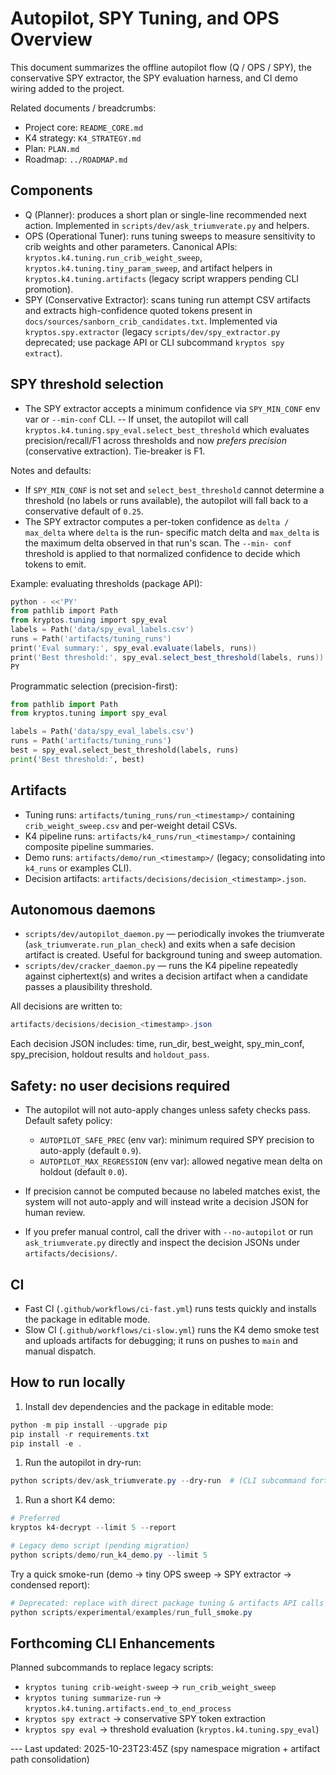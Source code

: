 # Autopilot, SPY Tuning, and OPS Overview

This document summarizes the offline autopilot flow (Q / OPS / SPY), the conservative SPY extractor,
the SPY evaluation harness, and CI demo wiring added to the project.

Related documents / breadcrumbs:

- Project core: `README_CORE.md`
- K4 strategy: `K4_STRATEGY.md`
- Plan: `PLAN.md`
- Roadmap: `../ROADMAP.md`

## Components

- Q (Planner): produces a short plan or single-line recommended next action. Implemented in
`scripts/dev/ask_triumverate.py` and helpers.
- OPS (Operational Tuner): runs tuning sweeps to measure sensitivity to crib weights and other
parameters. Canonical APIs: `kryptos.k4.tuning.run_crib_weight_sweep`,
`kryptos.k4.tuning.tiny_param_sweep`, and artifact helpers in `kryptos.k4.tuning.artifacts` (legacy
script wrappers pending CLI promotion).
- SPY (Conservative Extractor): scans tuning run attempt CSV artifacts and extracts high-confidence
quoted tokens present in `docs/sources/sanborn_crib_candidates.txt`. Implemented via
`kryptos.spy.extractor` (legacy `scripts/dev/spy_extractor.py` deprecated; use package API or CLI
subcommand `kryptos spy extract`).

## SPY threshold selection

- The SPY extractor accepts a minimum confidence via `SPY_MIN_CONF` env var or `--min-conf` CLI.
-- If unset, the autopilot will call `kryptos.k4.tuning.spy_eval.select_best_threshold` which
evaluates precision/recall/F1 across thresholds and now *prefers precision* (conservative
extraction). Tie-breaker is F1.

Notes and defaults:

- If `SPY_MIN_CONF` is not set and `select_best_threshold` cannot determine a threshold (no labels
or runs available), the autopilot will fall back to a conservative default of `0.25`.
- The SPY extractor computes a per-token confidence as `delta / max_delta` where `delta` is the run-
specific match delta and `max_delta` is the maximum delta observed in that run's scan. The `--min-
conf` threshold is applied to that normalized confidence to decide which tokens to emit.

Example: evaluating thresholds (package API):

```powershell
python - <<'PY'
from pathlib import Path
from kryptos.tuning import spy_eval
labels = Path('data/spy_eval_labels.csv')
runs = Path('artifacts/tuning_runs')
print('Eval summary:', spy_eval.evaluate(labels, runs))
print('Best threshold:', spy_eval.select_best_threshold(labels, runs))
PY
```

Programmatic selection (precision-first):

```python
from pathlib import Path
from kryptos.tuning import spy_eval

labels = Path('data/spy_eval_labels.csv')
runs = Path('artifacts/tuning_runs')
best = spy_eval.select_best_threshold(labels, runs)
print('Best threshold:', best)
```

## Artifacts

- Tuning runs: `artifacts/tuning_runs/run_<timestamp>/` containing `crib_weight_sweep.csv` and
per-weight detail CSVs.
- K4 pipeline runs: `artifacts/k4_runs/run_<timestamp>/` containing composite pipeline summaries.
- Demo runs: `artifacts/demo/run_<timestamp>/` (legacy; consolidating into `k4_runs` or examples
CLI).
- Decision artifacts: `artifacts/decisions/decision_<timestamp>.json`.

## Autonomous daemons

- `scripts/dev/autopilot_daemon.py` — periodically invokes the triumverate
(`ask_triumverate.run_plan_check`) and exits when a safe decision artifact is created. Useful for
background tuning and sweep automation.
- `scripts/dev/cracker_daemon.py` — runs the K4 pipeline repeatedly against ciphertext(s) and writes
a decision artifact when a candidate passes a plausibility threshold.

All decisions are written to:

```powershell
artifacts/decisions/decision_<timestamp>.json
```

Each decision JSON includes: time, run_dir, best_weight, spy_min_conf, spy_precision, holdout
results and `holdout_pass`.

## Safety: no user decisions required

- The autopilot will not auto-apply changes unless safety checks pass. Default safety policy:

  - `AUTOPILOT_SAFE_PREC` (env var): minimum required SPY precision to auto-apply (default `0.9`).
  - `AUTOPILOT_MAX_REGRESSION` (env var): allowed negative mean delta on holdout (default `0.0`).

- If precision cannot be computed because no labeled matches exist, the system will not auto-apply
and will instead write a decision JSON for human review.

- If you prefer manual control, call the driver with `--no-autopilot` or run `ask_triumverate.py`
directly and inspect the decision JSONs under `artifacts/decisions/`.

## CI

- Fast CI (`.github/workflows/ci-fast.yml`) runs tests quickly and installs the package in editable
mode.
- Slow CI (`.github/workflows/ci-slow.yml`) runs the K4 demo smoke test and uploads artifacts for
debugging; it runs on pushes to `main` and manual dispatch.

## How to run locally

1. Install dev dependencies and the package in editable mode:

```powershell
python -m pip install --upgrade pip
pip install -r requirements.txt
pip install -e .
```

1. Run the autopilot in dry-run:

```powershell
python scripts/dev/ask_triumverate.py --dry-run  # (CLI subcommand forthcoming: kryptos autopilot)
```

1. Run a short K4 demo:

```powershell
# Preferred
kryptos k4-decrypt --limit 5 --report

# Legacy demo script (pending migration)
python scripts/demo/run_k4_demo.py --limit 5
```

Try a quick smoke-run (demo → tiny OPS sweep → SPY extractor → condensed report):

```powershell
# Deprecated: replace with direct package tuning & artifacts API calls (forthcoming CLI)
python scripts/experimental/examples/run_full_smoke.py
```

## Forthcoming CLI Enhancements

Planned subcommands to replace legacy scripts:

- `kryptos tuning crib-weight-sweep` → `run_crib_weight_sweep`
- `kryptos tuning summarize-run` → `kryptos.k4.tuning.artifacts.end_to_end_process`
- `kryptos spy extract` → conservative SPY token extraction
- `kryptos spy eval` → threshold evaluation (`kryptos.k4.tuning.spy_eval`)

--- Last updated: 2025-10-23T23:45Z (spy namespace migration + artifact path consolidation)
